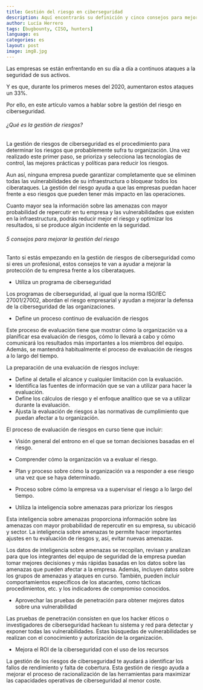 ```yaml
---
title: Gestión del riesgo en ciberseguridad 
description: Aquí encontrarás su definición y cinco consejos para mejorar la gestión de riesgo
author: Lucía Herrero
tags: [bugbounty, CISO, hunters]
language: es
categories: es
layout: post
image: img8.jpg
---
```


Las empresas se están enfrentando en su día a día a continuos ataques a la seguridad de sus activos. 

Y es que, durante los primeros meses del 2020, aumentaron estos ataques un 33%. 

Por ello, en este artículo vamos a hablar sobre la gestión del riesgo en ciberseguridad.  

###### ¿Qué es la gestión de riesgos?   

La gestión de riesgos de ciberseguridad es el procedimiento para determinar los riesgos que probablemente sufra tu organización. Una vez realizado este primer paso, se prioriza y selecciona las tecnologías de control, las mejores prácticas y políticas para reducir los riesgos.

Aun así, ninguna empresa puede garantizar completamente que se eliminen todas las vulnerabilidades de su infraestructura o bloquear todos los ciberataques. La gestión del riesgo ayuda a que las empresas puedan hacer frente a eso riesgos que pueden tener más impacto en las operaciones.

Cuanto mayor sea la información sobre las amenazas con mayor probabilidad de repercutir en tu empresa y las vulnerabilidades que existen en la infraestructura, podrás reducir mejor el riesgo y optimizar los resultados, si se produce algún incidente en la seguridad.

###### 5 consejos para mejorar la gestión del riesgo 

Tanto si estás empezando en la gestión de riesgos de ciberseguridad como si eres un profesional, estos consejos te van a ayudar a mejorar la protección de tu empresa frente a los ciberataques.

- Utiliza un programa de ciberseguridad

Los programas de ciberseguridad, al igual que la norma ISO/IEC 27001/27002, abordan el riesgo empresarial y ayudan a mejorar la defensa de la ciberseguridad de las organizaciones.

- Define un proceso continuo de evaluación de riesgos  

Este proceso de evaluación tiene que mostrar cómo la organización va a planificar esa evaluación de riesgos, cómo lo llevará a cabo y cómo comunicará los resultados más importantes a los miembros del equipo. Además, se mantendrá habitualmente el proceso de evaluación de riesgos a lo largo del tiempo.

La preparación de una evaluación de riesgos incluye:

- Define al detalle el alcance y cualquier limitación con la evaluación. 
- Identifica las fuentes de información que se van a utilizar para hacer la evaluación. 
- Define los cálculos de riesgo y el enfoque analítico que se va a utilizar durante la evaluación. 
- Ajusta la evaluación de riesgos a las normativas de cumplimiento que puedan afectar a tu organización.

El proceso de evaluación de riesgos en curso tiene que incluir:

- Visión general del entrono en el que se toman decisiones basadas en el riesgo. 
- Comprender cómo la organización va a evaluar el riesgo. 
- Plan y proceso sobre cómo la organización va a responder a ese riesgo una vez que se haya determinado. 
- Proceso sobre cómo la empresa va a supervisar el riesgo a lo largo del tiempo. 

- Utiliza la inteligencia sobre amenazas para priorizar los riesgos

Esta inteligencia sobre amenazas proporciona información sobre las amenazas con mayor probabilidad de repercutir en su empresa, su ubicació y sector. La inteligencia sobre amenazas te permite hacer importantes ajustes en tu evaluación de riesgos y, así, evitar nuevas amenazas.

Los datos de inteligencia sobre amenazas se recopilan, revisan y analizan para que los integrantes del equipo de seguridad de la empresa puedan tomar mejores decisiones y más rápidas basadas en los datos sobre las amenazas que pueden afectar a la empresa. Además, incluyen datos sobre los grupos de amenazas y ataques en curso. También, pueden incluir comportamientos específicos de los atacantes, como tácticas procedimientos, etc. y los indicadores de compromiso conocidos.

- Aprovechar las pruebas de penetración para obtener mejores datos sobre una vulnerabilidad 

Las pruebas de penetración consisten en que los hacker éticos o investigadores de ciberseguridad hackean tu sistema y red para detectar y exponer todas las vulnerabilidades. Estas búsquedas de vulnerabilidades se realizan con el conocimiento y autorización de la organización.

- Mejora el ROI de la ciberseguridad con el uso de los recursos  

La gestión de los riesgos de ciberseguridad te ayudará a identificar los fallos de rendimiento y falta de cobertura. Esta gestión de riesgo ayuda a mejorar el proceso de racionalización de las herramientas para maximizar las capacidades operativas de ciberseguridad al menor coste.
